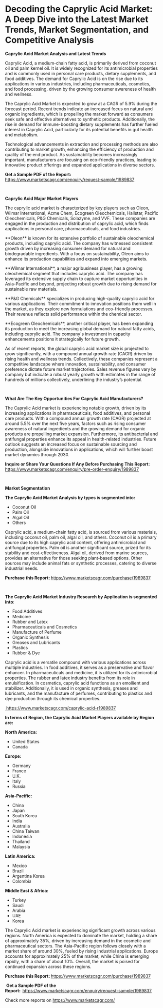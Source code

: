 <p><h1>Decoding the Caprylic Acid Market: A Deep Dive into the Latest Market Trends, Market Segmentation, and Competitive Analysis</h1></p><p><strong>Caprylic Acid Market Analysis and Latest Trends</strong></p>
<p><p>Caprylic Acid, a medium-chain fatty acid, is primarily derived from coconut oil and palm kernel oil. It is widely recognized for its antimicrobial properties and is commonly used in personal care products, dietary supplements, and food additives. The demand for Caprylic Acid is on the rise due to its applications in various industries, including pharmaceuticals, cosmetics, and food processing, driven by the growing consumer awareness of health and wellness.</p><p>The Caprylic Acid Market is expected to grow at a CAGR of 5.9% during the forecast period. Recent trends indicate an increased focus on natural and organic ingredients, which is propelling the market forward as consumers seek safe and effective alternatives to synthetic products. Additionally, the rise in demand for immune-boosting dietary supplements has further fueled interest in Caprylic Acid, particularly for its potential benefits in gut health and metabolism.</p><p>Technological advancements in extraction and processing methods are also contributing to market growth, enhancing the efficiency of production and quality of the end product. As sustainability becomes increasingly important, manufacturers are focusing on eco-friendly practices, leading to innovative product offerings and expanded applications in diverse sectors.</p></p>
<p><strong>Get a Sample PDF of the Report:&nbsp;</strong> <a href="https://www.marketscagr.com/enquiry/request-sample/1989837?utm_campaign=2635&utm_medium=2&utm_source=Github&utm_content=ia&utm_term=01042025&utm_id=caprylic-acid">https://www.marketscagr.com/enquiry/request-sample/1989837</a></p>
<p>&nbsp;</p>
<p><strong>Caprylic Acid Major Market Players</strong></p>
<p><p>The caprylic acid market is characterized by key players such as Oleon, Wilmar International, Acme Chem, Ecogreen Oleochemicals, Hallstar, Pacific Oleochemicals, P&G Chemicals, Solazyme, and VVF. These companies are engaged in the production and distribution of caprylic acid, which finds applications in personal care, pharmaceuticals, and food industries.</p><p>**Oleon** is known for its extensive portfolio of sustainable oleochemical products, including caprylic acid. The company has witnessed consistent growth driven by increasing consumer demand for natural and biodegradable ingredients. With a focus on sustainability, Oleon aims to enhance its production capabilities and expand into emerging markets.</p><p>**Wilmar International**, a major agribusiness player, has a growing oleochemical segment that includes caprylic acid. The company has leveraged its extensive supply chain to capture market opportunities in Asia-Pacific and beyond, projecting robust growth due to rising demand for sustainable raw materials.</p><p>**P&G Chemicals** specializes in producing high-quality caprylic acid for various applications. Their commitment to innovation positions them well in the market, as they explore new formulations and eco-friendly processes. Their revenue reflects solid performance within the chemical sector.</p><p>**Ecogreen Oleochemicals**, another critical player, has been expanding its production to meet the increasing global demand for natural fatty acids, including caprylic acid. The company's investment in capacity enhancements positions it strategically for future growth.</p><p>As of recent reports, the global caprylic acid market size is projected to grow significantly, with a compound annual growth rate (CAGR) driven by rising health and wellness trends. Collectively, these companies represent a competitive landscape where innovation, sustainability, and consumer preference dictate future market trajectories. Sales revenue figures vary by company but indicate a robust yearly growth with estimates in the range of hundreds of millions collectively, underlining the industry’s potential.</p></p>
<p>&nbsp;</p>
<p><strong>What Are The Key Opportunities For Caprylic Acid Manufacturers?</strong></p>
<p><p>The Caprylic Acid market is experiencing notable growth, driven by its increasing applications in pharmaceuticals, food additives, and personal care products. With a compound annual growth rate (CAGR) projected at around 5.5% over the next five years, factors such as rising consumer awareness of natural ingredients and the growing demand for organic products are propelling market expansion. Furthermore, its antibacterial and antifungal properties enhance its appeal in health-related industries. Future outlook suggests an increased focus on sustainable sourcing and production, alongside innovations in applications, which will further boost market dynamics through 2030.</p></p>
<p><strong>Inquire or Share Your Questions If Any Before Purchasing This Report:</strong> <a href="https://www.marketscagr.com/enquiry/pre-order-enquiry/1989837?utm_campaign=2635&utm_medium=2&utm_source=Github&utm_content=ia&utm_term=01042025&utm_id=caprylic-acid">https://www.marketscagr.com/enquiry/pre-order-enquiry/1989837</a></p>
<p>&nbsp;</p>
<p><strong>Market Segmentation</strong></p>
<p><strong>The Caprylic Acid Market Analysis by types is segmented into:</strong></p>
<p><ul><li>Coconut Oil</li><li>Palm Oil</li><li>Algal Oil</li><li>Others</li></ul></p>
<p><p>Caprylic acid, a medium-chain fatty acid, is sourced from various materials, including coconut oil, palm oil, algal oil, and others. Coconut oil is a primary source due to its high caprylic acid content, offering antimicrobial and antifungal properties. Palm oil is another significant source, prized for its stability and cost-effectiveness. Algal oil, derived from marine sources, provides an alternative for those seeking plant-based options. Other sources may include animal fats or synthetic processes, catering to diverse industrial needs.</p></p>
<p><strong>Purchase this Report:&nbsp;</strong><a href="https://www.marketscagr.com/purchase/1989837?utm_campaign=2635&utm_medium=2&utm_source=Github&utm_content=ia&utm_term=01042025&utm_id=caprylic-acid">https://www.marketscagr.com/purchase/1989837</a></p>
<p>&nbsp;</p>
<p><strong>The Caprylic Acid Market Industry Research by Application is segmented into:</strong></p>
<p><ul><li>Food Additives</li><li>Medicine</li><li>Rubber and Latex</li><li>Pharmaceuticals and Cosmetics</li><li>Manufacture of Perfume</li><li>Organic Synthesis</li><li>Greases and Lubricants</li><li>Plastics</li><li>Rubber & Dye</li></ul></p>
<p><p>Caprylic acid is a versatile compound with various applications across multiple industries. In food additives, it serves as a preservative and flavor enhancer. In pharmaceuticals and medicine, it is utilized for its antimicrobial properties. The rubber and latex industry benefits from its role in emulsification. In cosmetics, caprylic acid functions as an emollient and stabilizer. Additionally, it is used in organic synthesis, greases and lubricants, and the manufacture of perfumes, contributing to plastics and dye production through its chemical properties.</p></p>
<p><a href="https://www.marketscagr.com/caprylic-acid-r1989837?utm_campaign=2635&utm_medium=2&utm_source=Github&utm_content=ia&utm_term=01042025&utm_id=caprylic-acid">&nbsp;https://www.marketscagr.com/caprylic-acid-r1989837</a></p>
<p><strong>In terms of Region, the Caprylic Acid Market Players available by Region are:</strong></p>
<p>
    <p> <strong> North America: </strong>
        <ul>
            <li>United States</li>
            <li>Canada</li>
        </ul>
        </p> 
    <p> <strong> Europe: </strong>
        <ul>
            <li>Germany</li>
            <li>France</li>
            <li>U.K.</li>
            <li>Italy</li>
            <li>Russia</li>
        </ul>
        </p> 
    <p> <strong> Asia-Pacific: </strong>
        <ul>
            <li>China</li>
            <li>Japan</li>
            <li>South Korea</li>
            <li>India</li>
            <li>Australia</li>
            <li>China Taiwan</li>
            <li>Indonesia</li>
            <li>Thailand</li>
            <li>Malaysia</li>
        </ul>
        </p> 
    <p> <strong> Latin America: </strong>
        <ul>
            <li>Mexico</li>
            <li>Brazil</li>
            <li>Argentina Korea</li>
            <li>Colombia</li>
        </ul>
        </p> 
    <p> <strong> Middle East & Africa: </strong>
        <ul>
            <li>Turkey</li>
            <li>Saudi</li>
            <li>Arabia</li>
            <li>UAE</li>
            <li>Korea</li>
        </ul>
    </p>
    </p>
<p><p>The Caprylic Acid market is experiencing significant growth across various regions. North America is expected to dominate the market, holding a share of approximately 35%, driven by increasing demand in the cosmetic and pharmaceutical sectors. The Asia-Pacific region follows closely with a market share of around 30%, fueled by rising industrial applications. Europe accounts for approximately 25% of the market, while China is emerging rapidly, with a share of about 10%. Overall, the market is poised for continued expansion across these regions.</p></p>
<p><strong>Purchase this Report: </strong><a href="https://www.marketscagr.com/purchase/1989837?utm_campaign=2635&utm_medium=2&utm_source=Github&utm_content=ia&utm_term=01042025&utm_id=caprylic-acid">https://www.marketscagr.com/purchase/1989837</a></p>
<p>&nbsp;<strong>Get a Sample PDF of the Report:&nbsp;&nbsp;</strong><a href="https://www.marketscagr.com/enquiry/request-sample/1989837?utm_campaign=2635&utm_medium=2&utm_source=Github&utm_content=ia&utm_term=01042025&utm_id=caprylic-acid">https://www.marketscagr.com/enquiry/request-sample/1989837</a></p>
<p><strong></strong></p>
<p>Check more reports on <a href="https://www.marketscagr.com/?utm_campaign=2635&utm_medium=2&utm_source=Github&utm_content=ia&utm_term=01042025&utm_id=caprylic-acid">https://www.marketscagr.com/</a></p>
